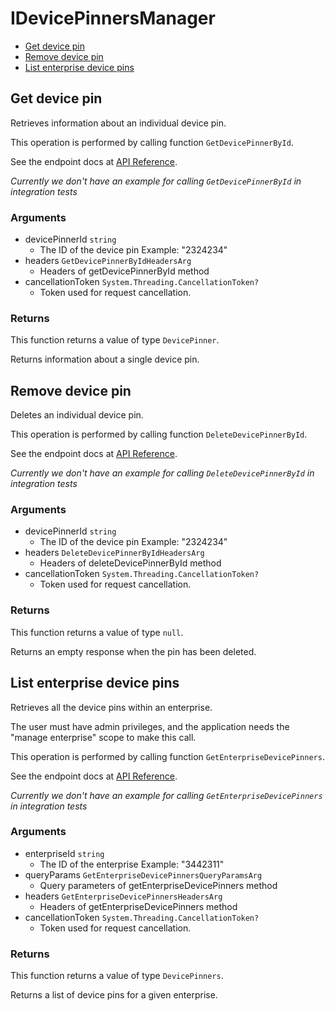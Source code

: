 # IDevicePinnersManager


- [Get device pin](#get-device-pin)
- [Remove device pin](#remove-device-pin)
- [List enterprise device pins](#list-enterprise-device-pins)

## Get device pin

Retrieves information about an individual device pin.

This operation is performed by calling function `GetDevicePinnerById`.

See the endpoint docs at
[API Reference](https://developer.box.com/reference/get-device-pinners-id/).

*Currently we don't have an example for calling `GetDevicePinnerById` in integration tests*

### Arguments

- devicePinnerId `string`
  - The ID of the device pin Example: "2324234"
- headers `GetDevicePinnerByIdHeadersArg`
  - Headers of getDevicePinnerById method
- cancellationToken `System.Threading.CancellationToken?`
  - Token used for request cancellation.


### Returns

This function returns a value of type `DevicePinner`.

Returns information about a single device pin.


## Remove device pin

Deletes an individual device pin.

This operation is performed by calling function `DeleteDevicePinnerById`.

See the endpoint docs at
[API Reference](https://developer.box.com/reference/delete-device-pinners-id/).

*Currently we don't have an example for calling `DeleteDevicePinnerById` in integration tests*

### Arguments

- devicePinnerId `string`
  - The ID of the device pin Example: "2324234"
- headers `DeleteDevicePinnerByIdHeadersArg`
  - Headers of deleteDevicePinnerById method
- cancellationToken `System.Threading.CancellationToken?`
  - Token used for request cancellation.


### Returns

This function returns a value of type `null`.

Returns an empty response when the pin has been deleted.


## List enterprise device pins

Retrieves all the device pins within an enterprise.

The user must have admin privileges, and the application
needs the "manage enterprise" scope to make this call.

This operation is performed by calling function `GetEnterpriseDevicePinners`.

See the endpoint docs at
[API Reference](https://developer.box.com/reference/get-enterprises-id-device-pinners/).

*Currently we don't have an example for calling `GetEnterpriseDevicePinners` in integration tests*

### Arguments

- enterpriseId `string`
  - The ID of the enterprise Example: "3442311"
- queryParams `GetEnterpriseDevicePinnersQueryParamsArg`
  - Query parameters of getEnterpriseDevicePinners method
- headers `GetEnterpriseDevicePinnersHeadersArg`
  - Headers of getEnterpriseDevicePinners method
- cancellationToken `System.Threading.CancellationToken?`
  - Token used for request cancellation.


### Returns

This function returns a value of type `DevicePinners`.

Returns a list of device pins for a given enterprise.



